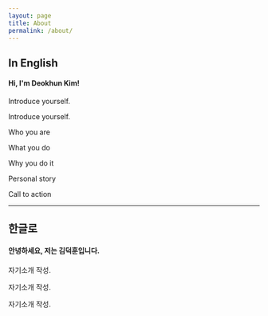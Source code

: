 ```yaml
---
layout: page
title: About
permalink: /about/
---
```


## In English
#### Hi, I'm Deokhun Kim!
Introduce yourself.

Introduce yourself.


Who you are

What you do

Why you do it

Personal story

Call to action


----

## 한글로
#### 안녕하세요, 저는 김덕훈입니다.
자기소개 작성.

자기소개 작성.


자기소개 작성.